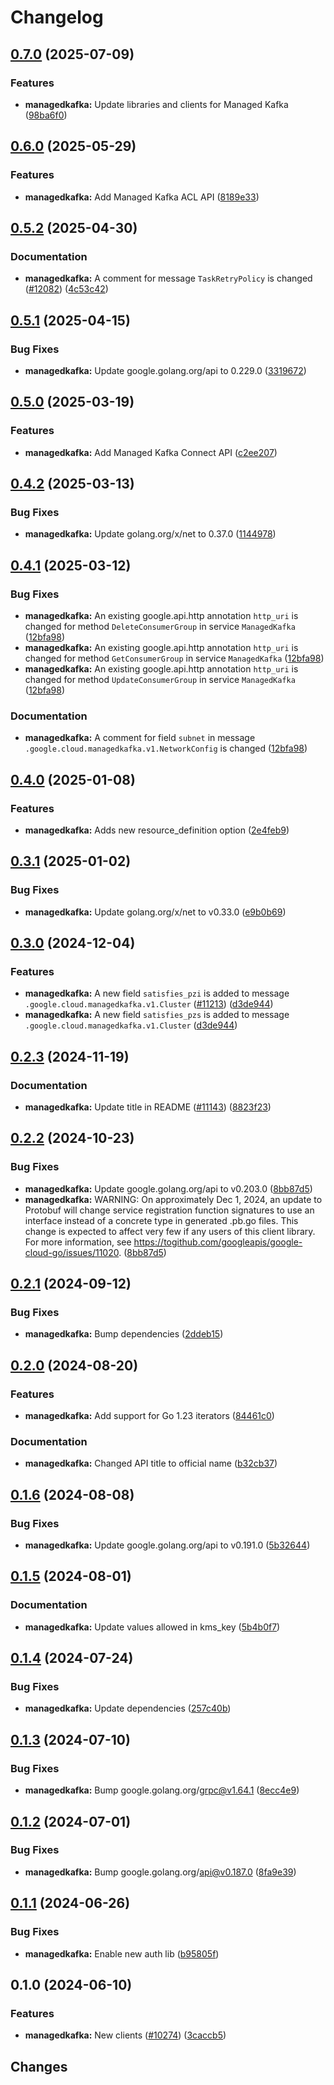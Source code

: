 # Changelog

## [0.7.0](https://github.com/googleapis/google-cloud-go/compare/managedkafka/v0.6.0...managedkafka/v0.7.0) (2025-07-09)


### Features

* **managedkafka:** Update libraries and clients for Managed Kafka ([98ba6f0](https://github.com/googleapis/google-cloud-go/commit/98ba6f06e69685bca510ca85c12124434f9ba1e8))

## [0.6.0](https://github.com/googleapis/google-cloud-go/compare/managedkafka/v0.5.2...managedkafka/v0.6.0) (2025-05-29)


### Features

* **managedkafka:** Add Managed Kafka ACL API ([8189e33](https://github.com/googleapis/google-cloud-go/commit/8189e3313ed62b99cc238c421ae9acfa32aaf9af))

## [0.5.2](https://github.com/googleapis/google-cloud-go/compare/managedkafka/v0.5.1...managedkafka/v0.5.2) (2025-04-30)


### Documentation

* **managedkafka:** A comment for message `TaskRetryPolicy` is changed ([#12082](https://github.com/googleapis/google-cloud-go/issues/12082)) ([4c53c42](https://github.com/googleapis/google-cloud-go/commit/4c53c4273a17a39667d962ffa74e308b663270e9))

## [0.5.1](https://github.com/googleapis/google-cloud-go/compare/managedkafka/v0.5.0...managedkafka/v0.5.1) (2025-04-15)


### Bug Fixes

* **managedkafka:** Update google.golang.org/api to 0.229.0 ([3319672](https://github.com/googleapis/google-cloud-go/commit/3319672f3dba84a7150772ccb5433e02dab7e201))

## [0.5.0](https://github.com/googleapis/google-cloud-go/compare/managedkafka/v0.4.2...managedkafka/v0.5.0) (2025-03-19)


### Features

* **managedkafka:** Add Managed Kafka Connect API ([c2ee207](https://github.com/googleapis/google-cloud-go/commit/c2ee207621b2bb5fad8e6821892eae0041f469cd))

## [0.4.2](https://github.com/googleapis/google-cloud-go/compare/managedkafka/v0.4.1...managedkafka/v0.4.2) (2025-03-13)


### Bug Fixes

* **managedkafka:** Update golang.org/x/net to 0.37.0 ([1144978](https://github.com/googleapis/google-cloud-go/commit/11449782c7fb4896bf8b8b9cde8e7441c84fb2fd))

## [0.4.1](https://github.com/googleapis/google-cloud-go/compare/managedkafka/v0.4.0...managedkafka/v0.4.1) (2025-03-12)


### Bug Fixes

* **managedkafka:** An existing google.api.http annotation `http_uri` is changed for method `DeleteConsumerGroup` in service `ManagedKafka` ([12bfa98](https://github.com/googleapis/google-cloud-go/commit/12bfa984f87099dbfbd5abf3436e440e62b04bad))
* **managedkafka:** An existing google.api.http annotation `http_uri` is changed for method `GetConsumerGroup` in service `ManagedKafka` ([12bfa98](https://github.com/googleapis/google-cloud-go/commit/12bfa984f87099dbfbd5abf3436e440e62b04bad))
* **managedkafka:** An existing google.api.http annotation `http_uri` is changed for method `UpdateConsumerGroup` in service `ManagedKafka` ([12bfa98](https://github.com/googleapis/google-cloud-go/commit/12bfa984f87099dbfbd5abf3436e440e62b04bad))


### Documentation

* **managedkafka:** A comment for field `subnet` in message `.google.cloud.managedkafka.v1.NetworkConfig` is changed ([12bfa98](https://github.com/googleapis/google-cloud-go/commit/12bfa984f87099dbfbd5abf3436e440e62b04bad))

## [0.4.0](https://github.com/googleapis/google-cloud-go/compare/managedkafka/v0.3.1...managedkafka/v0.4.0) (2025-01-08)


### Features

* **managedkafka:** Adds new resource_definition option ([2e4feb9](https://github.com/googleapis/google-cloud-go/commit/2e4feb938ce9ab023c8aa6bd1dbdf36fe589213a))

## [0.3.1](https://github.com/googleapis/google-cloud-go/compare/managedkafka/v0.3.0...managedkafka/v0.3.1) (2025-01-02)


### Bug Fixes

* **managedkafka:** Update golang.org/x/net to v0.33.0 ([e9b0b69](https://github.com/googleapis/google-cloud-go/commit/e9b0b69644ea5b276cacff0a707e8a5e87efafc9))

## [0.3.0](https://github.com/googleapis/google-cloud-go/compare/managedkafka/v0.2.3...managedkafka/v0.3.0) (2024-12-04)


### Features

* **managedkafka:** A new field `satisfies_pzi` is added to message `.google.cloud.managedkafka.v1.Cluster` ([#11213](https://github.com/googleapis/google-cloud-go/issues/11213)) ([d3de944](https://github.com/googleapis/google-cloud-go/commit/d3de9448192d4caf8506964cdc494d33f6b82070))
* **managedkafka:** A new field `satisfies_pzs` is added to message `.google.cloud.managedkafka.v1.Cluster` ([d3de944](https://github.com/googleapis/google-cloud-go/commit/d3de9448192d4caf8506964cdc494d33f6b82070))

## [0.2.3](https://github.com/googleapis/google-cloud-go/compare/managedkafka/v0.2.2...managedkafka/v0.2.3) (2024-11-19)


### Documentation

* **managedkafka:** Update title in README ([#11143](https://github.com/googleapis/google-cloud-go/issues/11143)) ([8823f23](https://github.com/googleapis/google-cloud-go/commit/8823f232e0685de7c4fb8ddbd1d98a33cff60b56))

## [0.2.2](https://github.com/googleapis/google-cloud-go/compare/managedkafka/v0.2.1...managedkafka/v0.2.2) (2024-10-23)


### Bug Fixes

* **managedkafka:** Update google.golang.org/api to v0.203.0 ([8bb87d5](https://github.com/googleapis/google-cloud-go/commit/8bb87d56af1cba736e0fe243979723e747e5e11e))
* **managedkafka:** WARNING: On approximately Dec 1, 2024, an update to Protobuf will change service registration function signatures to use an interface instead of a concrete type in generated .pb.go files. This change is expected to affect very few if any users of this client library. For more information, see https://togithub.com/googleapis/google-cloud-go/issues/11020. ([8bb87d5](https://github.com/googleapis/google-cloud-go/commit/8bb87d56af1cba736e0fe243979723e747e5e11e))

## [0.2.1](https://github.com/googleapis/google-cloud-go/compare/managedkafka/v0.2.0...managedkafka/v0.2.1) (2024-09-12)


### Bug Fixes

* **managedkafka:** Bump dependencies ([2ddeb15](https://github.com/googleapis/google-cloud-go/commit/2ddeb1544a53188a7592046b98913982f1b0cf04))

## [0.2.0](https://github.com/googleapis/google-cloud-go/compare/managedkafka/v0.1.6...managedkafka/v0.2.0) (2024-08-20)


### Features

* **managedkafka:** Add support for Go 1.23 iterators ([84461c0](https://github.com/googleapis/google-cloud-go/commit/84461c0ba464ec2f951987ba60030e37c8a8fc18))


### Documentation

* **managedkafka:** Changed API title to official name ([b32cb37](https://github.com/googleapis/google-cloud-go/commit/b32cb378ab03f34c0670a8a204bd0ef3f71d48d4))

## [0.1.6](https://github.com/googleapis/google-cloud-go/compare/managedkafka/v0.1.5...managedkafka/v0.1.6) (2024-08-08)


### Bug Fixes

* **managedkafka:** Update google.golang.org/api to v0.191.0 ([5b32644](https://github.com/googleapis/google-cloud-go/commit/5b32644eb82eb6bd6021f80b4fad471c60fb9d73))

## [0.1.5](https://github.com/googleapis/google-cloud-go/compare/managedkafka/v0.1.4...managedkafka/v0.1.5) (2024-08-01)


### Documentation

* **managedkafka:** Update values allowed in kms_key ([5b4b0f7](https://github.com/googleapis/google-cloud-go/commit/5b4b0f7878276ab5709011778b1b4a6ffd30a60b))

## [0.1.4](https://github.com/googleapis/google-cloud-go/compare/managedkafka/v0.1.3...managedkafka/v0.1.4) (2024-07-24)


### Bug Fixes

* **managedkafka:** Update dependencies ([257c40b](https://github.com/googleapis/google-cloud-go/commit/257c40bd6d7e59730017cf32bda8823d7a232758))

## [0.1.3](https://github.com/googleapis/google-cloud-go/compare/managedkafka/v0.1.2...managedkafka/v0.1.3) (2024-07-10)


### Bug Fixes

* **managedkafka:** Bump google.golang.org/grpc@v1.64.1 ([8ecc4e9](https://github.com/googleapis/google-cloud-go/commit/8ecc4e9622e5bbe9b90384d5848ab816027226c5))

## [0.1.2](https://github.com/googleapis/google-cloud-go/compare/managedkafka/v0.1.1...managedkafka/v0.1.2) (2024-07-01)


### Bug Fixes

* **managedkafka:** Bump google.golang.org/api@v0.187.0 ([8fa9e39](https://github.com/googleapis/google-cloud-go/commit/8fa9e398e512fd8533fd49060371e61b5725a85b))

## [0.1.1](https://github.com/googleapis/google-cloud-go/compare/managedkafka/v0.1.0...managedkafka/v0.1.1) (2024-06-26)


### Bug Fixes

* **managedkafka:** Enable new auth lib ([b95805f](https://github.com/googleapis/google-cloud-go/commit/b95805f4c87d3e8d10ea23bd7a2d68d7a4157568))

## 0.1.0 (2024-06-10)


### Features

* **managedkafka:** New clients ([#10274](https://github.com/googleapis/google-cloud-go/issues/10274)) ([3caccb5](https://github.com/googleapis/google-cloud-go/commit/3caccb556c889104fb77a6353774a8779a9ea24e))

## Changes

